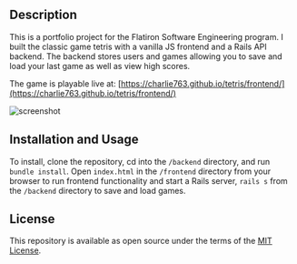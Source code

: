 ## Description
This is a portfolio project for the Flatiron Software Engineering program. I built the classic game tetris with a vanilla JS frontend and a Rails API backend. The backend stores users and games allowing you to save and load your last game as well as view high scores.

The game is playable live at: [https://charlie763.github.io/tetris/frontend/](https://charlie763.github.io/tetris/frontend/)

![screenshot](https://i.postimg.cc/gJjS8Dtd/screenshot.png)

## Installation and Usage
To install, clone the repository, cd into the `/backend` directory, and run `bundle install`. Open `index.html` in the `/frontend` directory from your browser to run frontend functionality and start a Rails server, `rails s` from the `/backend` directory to save and load games.

## License
This repository is available as open source under the terms of the [MIT License](https://opensource.org/licenses/MIT).